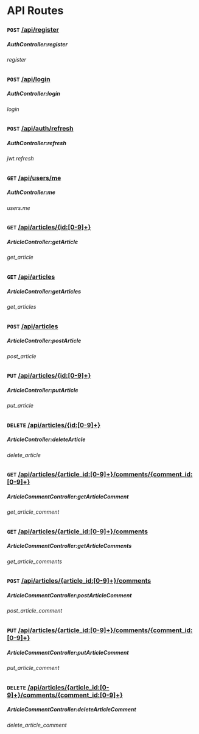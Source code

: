 # API Routes

### `POST` [/api/register](http://localhost/slim-rest-base/api/register)
##### AuthController:register
###### register

### `POST` [/api/login](http://localhost/slim-rest-base/api/login)
##### AuthController:login
###### login

### `POST` [/api/auth/refresh](http://localhost/slim-rest-base/api/auth/refresh)
##### AuthController:refresh
###### jwt.refresh

### `GET` [/api/users/me](http://localhost/slim-rest-base/api/users/me)
##### AuthController:me
###### users.me

### `GET` [/api/articles/{id:[0-9]+}](http://localhost/slim-rest-base/api/articles/{id:[0-9]+})
##### ArticleController:getArticle
###### get_article

### `GET` [/api/articles](http://localhost/slim-rest-base/api/articles)
##### ArticleController:getArticles
###### get_articles

### `POST` [/api/articles](http://localhost/slim-rest-base/api/articles)
##### ArticleController:postArticle
###### post_article

### `PUT` [/api/articles/{id:[0-9]+}](http://localhost/slim-rest-base/api/articles/{id:[0-9]+})
##### ArticleController:putArticle
###### put_article

### `DELETE` [/api/articles/{id:[0-9]+}](http://localhost/slim-rest-base/api/articles/{id:[0-9]+})
##### ArticleController:deleteArticle
###### delete_article

### `GET` [/api/articles/{article_id:[0-9]+}/comments/{comment_id:[0-9]+}](http://localhost/slim-rest-base/api/articles/{article_id:[0-9]+}/comments/{comment_id:[0-9]+})
##### ArticleCommentController:getArticleComment
###### get_article_comment

### `GET` [/api/articles/{article_id:[0-9]+}/comments](http://localhost/slim-rest-base/api/articles/{article_id:[0-9]+}/comments)
##### ArticleCommentController:getArticleComments
###### get_article_comments

### `POST` [/api/articles/{article_id:[0-9]+}/comments](http://localhost/slim-rest-base/api/articles/{article_id:[0-9]+}/comments)
##### ArticleCommentController:postArticleComment
###### post_article_comment

### `PUT` [/api/articles/{article_id:[0-9]+}/comments/{comment_id:[0-9]+}](http://localhost/slim-rest-base/api/articles/{article_id:[0-9]+}/comments/{comment_id:[0-9]+})
##### ArticleCommentController:putArticleComment
###### put_article_comment

### `DELETE` [/api/articles/{article_id:[0-9]+}/comments/{comment_id:[0-9]+}](http://localhost/slim-rest-base/api/articles/{article_id:[0-9]+}/comments/{comment_id:[0-9]+})
##### ArticleCommentController:deleteArticleComment
###### delete_article_comment

